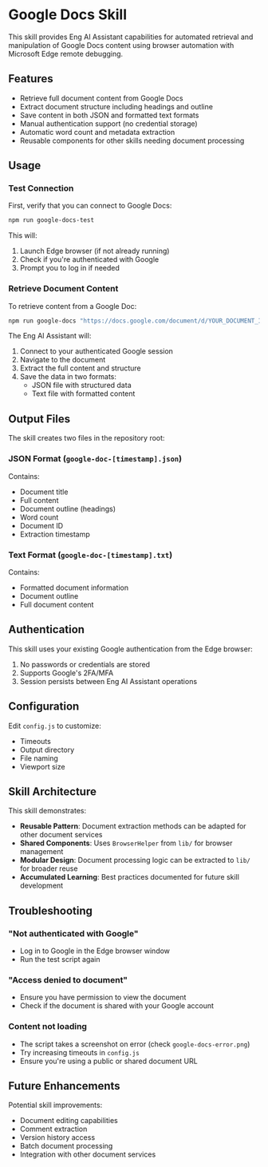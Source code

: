 # Google Docs Skill

This skill provides Eng AI Assistant capabilities for automated retrieval and manipulation of Google Docs content using browser automation with Microsoft Edge remote debugging.

## Features

- Retrieve full document content from Google Docs
- Extract document structure including headings and outline
- Save content in both JSON and formatted text formats
- Manual authentication support (no credential storage)
- Automatic word count and metadata extraction
- Reusable components for other skills needing document processing

## Usage

### Test Connection

First, verify that you can connect to Google Docs:

```bash
npm run google-docs-test
```

This will:
1. Launch Edge browser (if not already running)
2. Check if you're authenticated with Google
3. Prompt you to log in if needed

### Retrieve Document Content

To retrieve content from a Google Doc:

```bash
npm run google-docs "https://docs.google.com/document/d/YOUR_DOCUMENT_ID/edit"
```

The Eng AI Assistant will:
1. Connect to your authenticated Google session
2. Navigate to the document
3. Extract the full content and structure
4. Save the data in two formats:
   - JSON file with structured data
   - Text file with formatted content

## Output Files

The skill creates two files in the repository root:

### JSON Format (`google-doc-[timestamp].json`)
Contains:
- Document title
- Full content
- Document outline (headings)
- Word count
- Document ID
- Extraction timestamp

### Text Format (`google-doc-[timestamp].txt`)
Contains:
- Formatted document information
- Document outline
- Full document content

## Authentication

This skill uses your existing Google authentication from the Edge browser:
1. No passwords or credentials are stored
2. Supports Google's 2FA/MFA
3. Session persists between Eng AI Assistant operations

## Configuration

Edit `config.js` to customize:
- Timeouts
- Output directory
- File naming
- Viewport size

## Skill Architecture

This skill demonstrates:
- **Reusable Pattern**: Document extraction methods can be adapted for other document services
- **Shared Components**: Uses `BrowserHelper` from `lib/` for browser management
- **Modular Design**: Document processing logic can be extracted to `lib/` for broader reuse
- **Accumulated Learning**: Best practices documented for future skill development

## Troubleshooting

### "Not authenticated with Google"
- Log in to Google in the Edge browser window
- Run the test script again

### "Access denied to document"
- Ensure you have permission to view the document
- Check if the document is shared with your Google account

### Content not loading
- The script takes a screenshot on error (check `google-docs-error.png`)
- Try increasing timeouts in `config.js`
- Ensure you're using a public or shared document URL

## Future Enhancements

Potential skill improvements:
- Document editing capabilities
- Comment extraction
- Version history access
- Batch document processing
- Integration with other document services 
